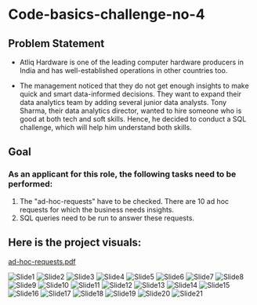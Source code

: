 # Code-basics-challenge-no-4

## Problem Statement

- Atliq Hardware is one of the leading computer hardware producers in India and has well-established operations in other countries too.

- The management noticed that they do not get enough insights to make quick and smart data-informed decisions. They want to expand their data analytics team by adding several junior data analysts. Tony Sharma, their data analytics director, wanted to hire someone who is good at both tech and soft skills. Hence, he decided to conduct a SQL challenge, which will help him understand both skills.

## Goal

### As an applicant for this role, the following tasks need to be performed:

1. The "ad-hoc-requests" have to be checked. There are 10 ad hoc requests for which the business needs insights.
2.  SQL queries need to be run to answer these requests.

## Here is the project visuals:

[ad-hoc-requests.pdf](https://github.com/smashRK/Code-basics-challenge-no-4/files/10892312/ad-hoc-requests.pdf)

![Slide1](https://user-images.githubusercontent.com/109642581/222973807-f7fa8562-8ec0-486c-8a02-6e5a1bf243f5.PNG)
![Slide2](https://user-images.githubusercontent.com/109642581/222973809-0f69c51c-75aa-4db8-9349-f546a0c49309.PNG)
![Slide3](https://user-images.githubusercontent.com/109642581/222973811-517c95b2-8d75-4d7e-849a-9251bfbaf8a2.PNG)
![Slide4](https://user-images.githubusercontent.com/109642581/222973812-6adca089-ae0c-4022-932c-25245b7005c2.PNG)
![Slide5](https://user-images.githubusercontent.com/109642581/222973815-58d69da2-2885-4848-b0dd-44dd65371abc.PNG)
![Slide6](https://user-images.githubusercontent.com/109642581/222973816-c53c3c3a-4a86-45a6-8440-e3f5eead875d.PNG)
![Slide7](https://user-images.githubusercontent.com/109642581/222973817-f8e279ef-2d96-485e-95e6-a4732c2296e2.PNG)
![Slide8](https://user-images.githubusercontent.com/109642581/222973819-f1ef68c0-1a36-41a8-804d-91e041e795a9.PNG)
![Slide9](https://user-images.githubusercontent.com/109642581/222973820-8550dae5-b0d8-4f97-8d8c-5ec8432db97e.PNG)
![Slide10](https://user-images.githubusercontent.com/109642581/222973821-c6e3b1d6-36a5-4e82-8918-5dd97e4da454.PNG)
![Slide11](https://user-images.githubusercontent.com/109642581/222973822-1c6d6d75-9091-46dd-858e-d1b51640422e.PNG)
![Slide12](https://user-images.githubusercontent.com/109642581/222973823-e4084b68-1203-434b-887c-a0691fee40c7.PNG)
![Slide13](https://user-images.githubusercontent.com/109642581/222973827-a3ac4895-34ce-4b62-a455-749166761d2d.PNG)
![Slide14](https://user-images.githubusercontent.com/109642581/222973830-0881fdac-ea35-40db-8f8d-cffa8f4261cb.PNG)
![Slide15](https://user-images.githubusercontent.com/109642581/222973833-a8ddaebf-10c9-42f8-81ad-7cad7955abe0.PNG)
![Slide16](https://user-images.githubusercontent.com/109642581/222973834-894a4940-ecc8-4433-9ed2-4730c115920b.PNG)
![Slide17](https://user-images.githubusercontent.com/109642581/222973836-cf2c1d72-6058-468d-95c3-65d809a3d757.PNG)
![Slide18](https://user-images.githubusercontent.com/109642581/222973837-750cba84-a818-4de6-8a22-c5f4e5420f1f.PNG)
![Slide19](https://user-images.githubusercontent.com/109642581/222973839-19245437-1bd0-4188-8a08-9350f77f332f.PNG)
![Slide20](https://user-images.githubusercontent.com/109642581/222973841-6f6f4f34-7b01-4790-8557-c4589270617c.PNG)
![Slide21](https://user-images.githubusercontent.com/109642581/222973843-adbe9846-eb3c-430c-be95-163c46cfef75.PNG)
